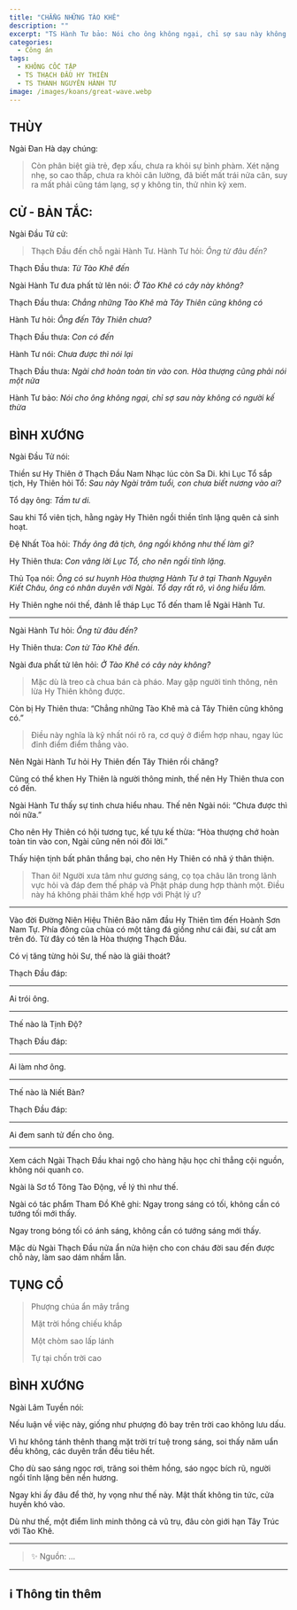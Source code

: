 ```yaml
---
title: "CHẲNG NHỮNG TÀO KHÊ"
description: ""
excerpt: "TS Hành Tư bảo: Nói cho ông không ngại, chỉ sợ sau này không có người kế thừa"
categories:
  - Công án
tags:
  - KHÔNG CỐC TẬP
  - TS THẠCH ĐẦU HY THIÊN
  - TS THANH NGUYÊN HÀNH TƯ
image: /images/koans/great-wave.webp
---
```


## THÙY

Ngài Đan Hà dạy chúng:

> Còn phân biệt già trẻ, đẹp xấu, chưa ra khỏi sự bình phàm.
> Xét nặng nhẹ, so cao thấp, chưa ra khỏi cân lường, đã biết mất trái nửa cân, suy ra mất phải cũng tám lạng, sợ y không tin, thử nhìn kỹ xem.

## CỬ - BẢN TẮC:

Ngài Đầu Tử cử:

> Thạch Đầu đến chỗ ngài Hành Tư. Hành Tư hỏi: _Ông từ đâu đến?_

Thạch Đầu thưa: _Từ Tào Khê đến_

Ngài Hành Tư đưa phất tử lên nói: _Ở Tào Khê có cây này không?_

Thạch Đầu thưa: _Chẳng những Tào Khê mà Tây Thiên cũng không có_

Hành Tư hỏi: _Ông đến Tây Thiên chưa?_

Thạch Đầu thưa: _Con có đến_

Hành Tư nói: _Chưa được thì nói lại_

Thạch Đầu thưa: _Ngài chớ hoàn toàn tin vào con. Hòa thượng cũng phải nói một nửa_

Hành Tư bảo: _Nói cho ông không ngại, chỉ sợ sau này không có người kế thừa_

## BÌNH XƯỚNG

Ngài Đầu Tử nói:

Thiền sư Hy Thiên ở Thạch Đầu Nam Nhạc lúc còn Sa Di.
khi Lục Tổ sắp tịch, Hy Thiên hỏi Tổ: _Sau này Ngài trăm tuổi, con chưa biết nương vào ai?_

Tổ dạy ông: _Tầm tư di._

Sau khi Tổ viên tịch, hằng ngày Hy Thiên ngồi thiền tĩnh lặng quên cả sinh hoạt.

Đệ Nhất Tòa hỏi: _Thầy ông đã tịch, ông ngồi không như thế làm gì?_

Hy Thiên thưa: _Con vâng lời Lục Tổ, cho nên ngồi tĩnh lặng._

Thủ Tọa nói: _Ông có sư huynh Hòa thượng Hành Tư ở tại Thanh Nguyên Kiết Châu, ông có nhân duyên với Ngài. Tổ dạy rất rõ, vì ông hiểu lầm._

Hy Thiên nghe nói thế, đảnh lễ tháp Lục Tổ đến tham lễ Ngài Hành Tư.

<hr class="blog-rule" />

Ngài Hành Tư hỏi: _Ông từ đâu đến?_

Hy Thiên thưa: _Con từ Tào Khê đến._

Ngài đưa phất tử lên hỏi: _Ở Tào Khê có cây này không?_

> Mặc dù là treo cà chua bán cà pháo. May gặp người tinh thông, nên lừa Hy Thiên không được.

Còn bị Hy Thiên thưa: “Chẳng những Tào Khê mà cả Tây Thiên cũng không có.”

> Điều này nghĩa là kỹ nhất nói rõ ra, cơ quý ở điểm hợp nhau, ngay lúc đỉnh điểm điểm thẳng vào.

Nên Ngài Hành Tư hỏi Hy Thiên đến Tây Thiên rồi chăng?

Cũng có thể khen Hy Thiên là người thông minh, thế nên Hy Thiên thưa con có đến.

Ngài Hành Tư thấy sự tinh chưa hiểu nhau. Thế nên Ngài nói: “Chưa được thì nói nữa.”

Cho nên Hy Thiên có hội tương tục, kế tựu kế thừa: “Hòa thượng chớ hoàn toàn tin vào con, Ngài cũng nên nói đôi lời.”

Thấy hiện tịnh bất phân thắng bại, cho nên Hy Thiên có nhã ý thân thiện.

> Than ôi! Người xưa tâm như gương sáng, cọ tọa châu lăn trong lãnh vực hỏi và đáp đem thế pháp và Phật pháp dung hợp thành một.
> Điều này há không phải thâm khế hợp với Phật lý ư?

<hr class="blog-rule" />

Vào đời Đường Niên Hiệu Thiên Bảo năm đầu Hy Thiên tìm đến Hoành Sơn Nam Tự.
Phía đông của chùa có một tảng đá giống như cái đài, sư cất am trên đó.
Từ đây có tên là Hòa thượng Thạch Đầu.

Có vị tăng từng hỏi Sư, thế nào là giải thoát?

Thạch Đầu đáp: <hr class="blog-rule" />Ai trói ông.<hr class="blog-rule" />

Thế nào là Tịnh Độ?

Thạch Đầu đáp: <hr class="blog-rule" />Ai làm nhơ ông.<hr class="blog-rule" />

Thế nào là Niết Bàn?

Thạch Đầu đáp: <hr class="blog-rule" />Ai đem sanh tử đến cho ông.<hr class="blog-rule" />

Xem cách Ngài Thạch Đầu khai ngộ cho hàng hậu học chỉ thẳng cội nguồn, không nói quanh co.

Ngài là Sơ tổ Tông Tào Động, về lý thì như thế.

Ngài có tác phẩm Tham Đồ Khê ghi: Ngay trong sáng có tối, không cần có tướng tối mới thấy.

Ngay trong bóng tối có ánh sáng, không cần có tướng sáng mới thấy.

Mặc dù Ngài Thạch Đầu nửa ẩn nửa hiện cho con cháu đời sau đến được chỗ này, làm sao dám nhầm lẫn.

## TỤNG CỔ

> Phượng chúa ẩn mây trắng
>
> Mặt trời hồng chiếu khắp
>
> Một chòm sao lấp lánh
>
> Tự tại chốn trời cao

## BÌNH XƯỚNG

Ngài Lâm Tuyền nói:

Nếu luận về việc này, giống như phượng đỏ bay trên trời cao không lưu dấu.

Vì hư không tánh thênh thang mặt trời trí tuệ trong sáng, soi thấy năm uẩn đều không, các duyên trần đều tiêu hết.

Cho dù sao sáng ngọc rơi, trăng soi thêm hồng, sáo ngọc bích rũ, người ngồi tĩnh lặng bên nền hương.

Ngay khi ấy đâu để thờ, hy vọng như thế này. Mật thất không tin tức, cửa huyền khó vào.

Dù như thế, một điểm linh minh thông cả vũ trụ, đâu còn giới hạn Tây Trúc với Tào Khê.

<hr class="blog-rule" />

> ✨ Nguồn: ...

<hr class="blog-rule" />

## ℹ️ Thông tin thêm

[^1]: ⭐️ <a href="http://thuongchieu.net/index.php/phapthoai/suphu/4683-tsthachdau" target="_blank">TS THẠCH ĐẦU HY THIÊN</a>

[^2]: ⭐️ <a href="/masters/ts-thanh-nguyen-hanh-tu/" target="_blank">TS THANH NGUYÊN HÀNH TƯ</a>
